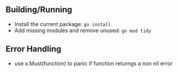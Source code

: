 ## Building/Running
- Install the current package: `go install`
- Add missing modules and remove unused: `go mod tidy`

## Error Handling
- use x.Must(function) to panic if function returngs a non nil error
